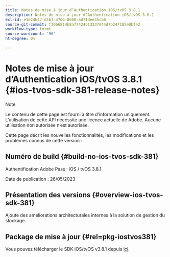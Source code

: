 ```yaml
---
title: Notes de mise à jour d’Authentication iOS/tvOS 3.8.1
description: Notes de mise à jour d’Authentication iOS/tvOS 3.8.1
exl-id: e1e24b47-e5b7-4706-8690-ad71dee35cb8
source-git-commit: f30b6814b8a77424c13337d44d7b247105e0bfe2
workflow-type: tm+mt
source-wordcount: '96'
ht-degree: 0%

---
```


# Notes de mise à jour d’Authentication iOS/tvOS 3.8.1 {#ios-tvos-sdk-381-release-notes}

>[!NOTE]
>
>Le contenu de cette page est fourni à titre d’information uniquement. L’utilisation de cette API nécessite une licence actuelle de Adobe. Aucune utilisation non autorisée n’est autorisée.

Cette page décrit les nouvelles fonctionnalités, les modifications et les problèmes connus de cette version :

## Numéro de build {#build-no-ios-tvos-sdk-381}

Authentification Adobe Pass : iOS / tvOS 3.8.1

Date de publication : 26/05/2023



## Présentation des versions {#overview-ios-tvos-sdk-381}

Ajoute des améliorations architecturales internes à la solution de gestion du stockage.

## Package de mise à jour {#rel=pkg-iostvos381}

Vous pouvez télécharger le SDK iOS/tvOS v3.8.1 depuis [ici](https://tve.zendesk.com/hc/en-us/articles/204963209).
